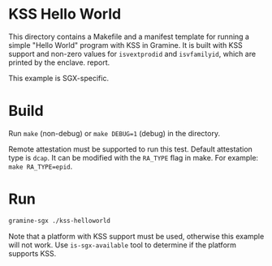 # KSS Hello World

This directory contains a Makefile and a manifest template for running a simple
"Hello World" program with KSS in Gramine. It is built with KSS support and non-zero
values for `isvextprodid` and `isvfamilyid`, which are printed by the enclave.
report.

This example is SGX-specific.

# Build

Run `make` (non-debug) or `make DEBUG=1` (debug) in the directory.

Remote attestation must be supported to run this test. Default attestation type is `dcap`.
It can be modified with the `RA_TYPE` flag in make. For example: `make RA_TYPE=epid`.

# Run

```sh
gramine-sgx ./kss-helloworld
```

Note that a platform with KSS support must be used, otherwise this example will not work.
Use `is-sgx-available` tool to determine if the platform supports KSS.
